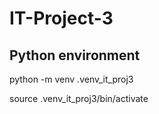 # IT-Project-3


## Python environment

python -m venv .venv_it_proj3

source .venv_it_proj3/bin/activate